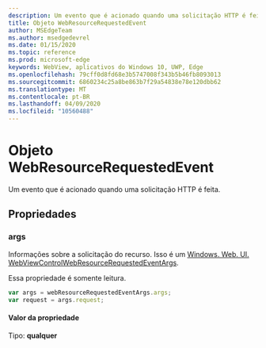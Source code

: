 ```yaml
---
description: Um evento que é acionado quando uma solicitação HTTP é feita.
title: Objeto WebResourceRequestedEvent
author: MSEdgeTeam
ms.author: msedgedevrel
ms.date: 01/15/2020
ms.topic: reference
ms.prod: microsoft-edge
keywords: WebView, aplicativos do Windows 10, UWP, Edge
ms.openlocfilehash: 79cff0d8fd68e3b5747008f343b5b46fb8093013
ms.sourcegitcommit: 6860234c25a8be863b7f29a54838e78e120dbb62
ms.translationtype: MT
ms.contentlocale: pt-BR
ms.lasthandoff: 04/09/2020
ms.locfileid: "10560488"
---
```

# Objeto WebResourceRequestedEvent

Um evento que é acionado quando uma solicitação HTTP é feita.

## Propriedades

### args

Informações sobre a solicitação do recurso. Isso é um [Windows. Web. UI. WebViewControlWebResourceRequestedEventArgs](/uwp/api/windows.web.ui.webviewcontrolwebresourcerequestedeventargs).

Essa propriedade é somente leitura.

```js
var args = webResourceRequestedEventArgs.args;
var request = args.request;
```

#### Valor da propriedade
Tipo: **qualquer**

